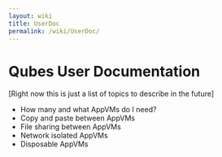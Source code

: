 ```yaml
---
layout: wiki
title: UserDoc
permalink: /wiki/UserDoc/
---
```


Qubes User Documentation
========================

[Right now this is just a list of topics to describe in the future]

-   How many and what AppVMs do I need?
-   Copy and paste between AppVMs
-   File sharing between AppVMs
-   Network isolated AppVMs
-   Disposable AppVMs

